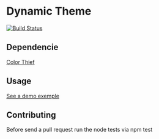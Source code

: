 # Dynamic Theme
[![Build Status](https://travis-ci.org/brunoqueiros/dynamic-theme.svg?branch=master)](https://travis-ci.org/brunoqueiros/dynamic-theme)

## Dependencie
[Color Thief](https://github.com/lokesh/color-thief/)

## Usage
[See a demo exemple](https://github.com/brunoqueiros/dynamic-theme/tree/master/demo)

## Contributing
Before send a pull request run the node tests via npm test
